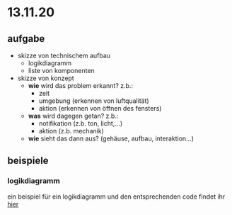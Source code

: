 # 13.11.20

## aufgabe

- skizze von technischem aufbau
  - logikdiagramm
  - liste von komponenten
- skizze von konzept
  - **wie** wird das problem erkannt? z.b.:
    - zeit
    - umgebung (erkennen von luftqualität)
    - aktion (erkennen von öffnen des fensters)
  - **was** wird dagegen getan? z.b.:
    - notifikation (z.b. ton, licht,...)
    - aktion (z.b. mechanik)
  - **wie** sieht das dann aus? (gehäuse, aufbau, interaktion...)

## beispiele

### logikdiagramm

ein beispiel für ein logikdiagramm und den entsprechenden code findet ihr [hier](../beispielDateien/servoSensor)
